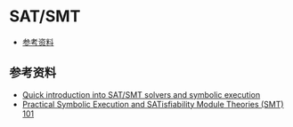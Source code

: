 # SAT/SMT

- [参考资料](#参考资料)


## 参考资料
- [Quick introduction into SAT/SMT solvers and symbolic execution](https://yurichev.com/writings/SAT_SMT_draft-EN.pdf)
- [Practical Symbolic Execution and SATisfiability Module Theories (SMT) 101](http://deniable.org/reversing/symbolic-execution)
